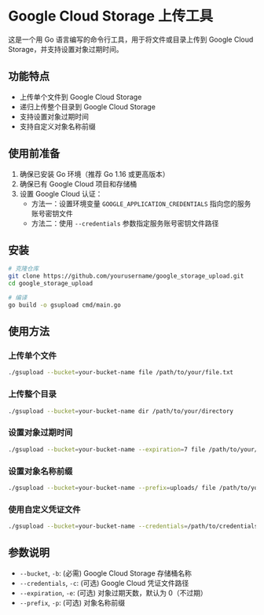 # Google Cloud Storage 上传工具

这是一个用 Go 语言编写的命令行工具，用于将文件或目录上传到 Google Cloud Storage，并支持设置对象过期时间。

## 功能特点

- 上传单个文件到 Google Cloud Storage
- 递归上传整个目录到 Google Cloud Storage
- 支持设置对象过期时间
- 支持自定义对象名称前缀

## 使用前准备

1. 确保已安装 Go 环境（推荐 Go 1.16 或更高版本）
2. 确保已有 Google Cloud 项目和存储桶
3. 设置 Google Cloud 认证：
   - 方法一：设置环境变量 `GOOGLE_APPLICATION_CREDENTIALS` 指向您的服务账号密钥文件
   - 方法二：使用 `--credentials` 参数指定服务账号密钥文件路径

## 安装

```bash
# 克隆仓库
git clone https://github.com/yourusername/google_storage_upload.git
cd google_storage_upload

# 编译
go build -o gsupload cmd/main.go
```

## 使用方法

### 上传单个文件

```bash
./gsupload --bucket=your-bucket-name file /path/to/your/file.txt
```

### 上传整个目录

```bash
./gsupload --bucket=your-bucket-name dir /path/to/your/directory
```

### 设置对象过期时间

```bash
./gsupload --bucket=your-bucket-name --expiration=7 file /path/to/your/file.txt
```

### 设置对象名称前缀

```bash
./gsupload --bucket=your-bucket-name --prefix=uploads/ file /path/to/your/file.txt
```

### 使用自定义凭证文件

```bash
./gsupload --bucket=your-bucket-name --credentials=/path/to/credentials.json file /path/to/your/file.txt
```

## 参数说明

- `--bucket`, `-b`: (必需) Google Cloud Storage 存储桶名称
- `--credentials`, `-c`: (可选) Google Cloud 凭证文件路径
- `--expiration`, `-e`: (可选) 对象过期天数，默认为 0（不过期）
- `--prefix`, `-p`: (可选) 对象名称前缀